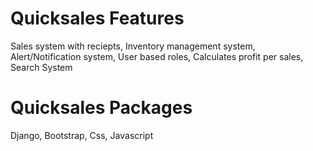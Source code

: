 # Quicksales Features
Sales system with reciepts,
Inventory management system,
Alert/Notification system,
User based roles,
Calculates profit per sales,
Search System

# Quicksales Packages
Django,
Bootstrap,
Css,
Javascript
